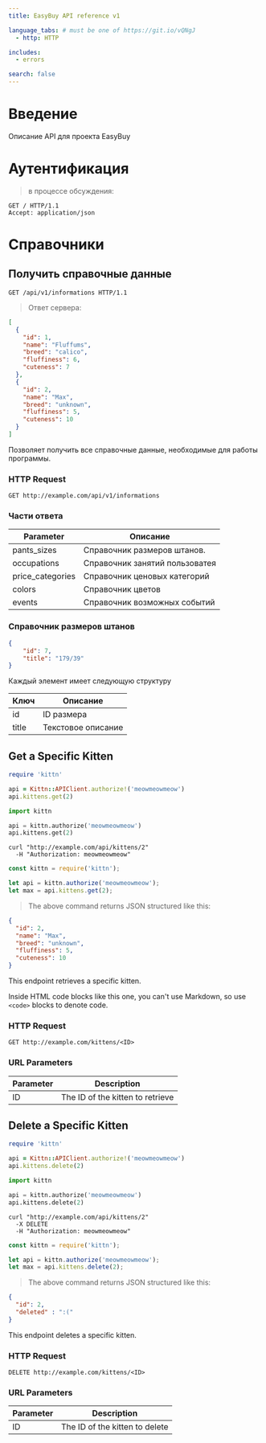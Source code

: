 ```yaml
---
title: EasyBuy API reference v1

language_tabs: # must be one of https://git.io/vQNgJ
  - http: HTTP

includes:
  - errors

search: false
---
```


# Введение

Описание API для проекта EasyBuy


# Аутентификация

> в процессе обсуждения:

```http
GET / HTTP/1.1
Accept: application/json
```


# Справочники

## Получить справочные данные 

```http
GET /api/v1/informations HTTP/1.1

```

> Ответ сервера:

```json
[
  {
    "id": 1,
    "name": "Fluffums",
    "breed": "calico",
    "fluffiness": 6,
    "cuteness": 7
  },
  {
    "id": 2,
    "name": "Max",
    "breed": "unknown",
    "fluffiness": 5,
    "cuteness": 10
  }
]
```

Позволяет получить все справочные данные, необходимые для работы программы.

### HTTP Request

`GET http://example.com/api/v1/informations`

### Части ответа

Parameter |  Описание
--------- | ------- 
pants_sizes | Справочник  размеров штанов.
occupations | Справочник занятий пользоватея
price_categories | Справочник ценовых категорий
colors | Справочник цветов
events | Справочник возможных событий 

### Справочник  размеров штанов

```json
{
    "id": 7,
    "title": "179/39"
}
```

Каждый элемент имеет следующую структуру

Ключ | Описание
-----|---------
id   | ID размера
title| Текстовое описание



## Get a Specific Kitten

```ruby
require 'kittn'

api = Kittn::APIClient.authorize!('meowmeowmeow')
api.kittens.get(2)
```

```python
import kittn

api = kittn.authorize('meowmeowmeow')
api.kittens.get(2)
```

```shell
curl "http://example.com/api/kittens/2"
  -H "Authorization: meowmeowmeow"
```

```javascript
const kittn = require('kittn');

let api = kittn.authorize('meowmeowmeow');
let max = api.kittens.get(2);
```

> The above command returns JSON structured like this:

```json
{
  "id": 2,
  "name": "Max",
  "breed": "unknown",
  "fluffiness": 5,
  "cuteness": 10
}
```

This endpoint retrieves a specific kitten.

<aside class="warning">Inside HTML code blocks like this one, you can't use Markdown, so use <code>&lt;code&gt;</code> blocks to denote code.</aside>

### HTTP Request

`GET http://example.com/kittens/<ID>`

### URL Parameters

Parameter | Description
--------- | -----------
ID | The ID of the kitten to retrieve

## Delete a Specific Kitten

```ruby
require 'kittn'

api = Kittn::APIClient.authorize!('meowmeowmeow')
api.kittens.delete(2)
```

```python
import kittn

api = kittn.authorize('meowmeowmeow')
api.kittens.delete(2)
```

```shell
curl "http://example.com/api/kittens/2"
  -X DELETE
  -H "Authorization: meowmeowmeow"
```

```javascript
const kittn = require('kittn');

let api = kittn.authorize('meowmeowmeow');
let max = api.kittens.delete(2);
```

> The above command returns JSON structured like this:

```json
{
  "id": 2,
  "deleted" : ":("
}
```

This endpoint deletes a specific kitten.

### HTTP Request

`DELETE http://example.com/kittens/<ID>`

### URL Parameters

Parameter | Description
--------- | -----------
ID | The ID of the kitten to delete

